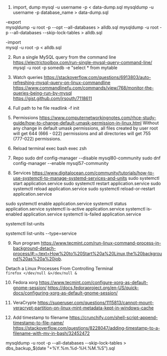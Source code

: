 1) import, dump
mysql -u username -p < data-dump.sql
mysqldump -u username -p database_name > data-dump.sql

-export\
mysqldump -u root -p --opt --all-databases > alldb.sql
mysqldump -u root -p --all-databases --skip-lock-tables > alldb.sql

-import\
mysql -u root -p < alldb.sql


2) Run a single MySQL query from the command line \
   https://electrictoolbox.com/run-single-mysql-query-command-line/ \
   mysql -u root -p somedb -e "select * from mytable

3) Watch queries
https://stackoverflow.com/questions/6913803/auto-refreshing-mysql-query-on-linux-commandline
https://www.commandlinefu.com/commands/view/768/monitor-the-queries-being-run-by-mysql  
https://gist.github.com/jrsouth/7118611

4) Full path to he file
readlink -f init

5) Permissions
https://www.computernetworkingnotes.com/rhce-study-guide/how-to-change-default-umask-permission-in-linux.html
Without any change in default umask permissions, all files created by user root will get 644 (666 - 022)
permissions and all directories will get 755 (777-022) permissions.

6) Reload terminal
exec bash
exec zsh

7) Repo
sudo dnf config-manager --disable mysql80-community
sudo dnf config-manager --enable mysql57-community

8) Services
https://www.digitalocean.com/community/tutorials/how-to-use-systemctl-to-manage-systemd-services-and-units
sudo systemctl start application.service
sudo systemctl restart application.service
sudo systemctl reload application.service
sudo systemctl reload-or-restart application.service

sudo systemctl enable application.service
systemctl status application.service
systemctl is-active application.service
systemctl is-enabled application.service
systemctl is-failed application.service

systemctl list-units

systemctl list-units --type=service


9) Run program
https://www.tecmint.com/run-linux-command-process-in-background-detach-process/#:~:text=How%20to%20Start%20a%20Linux,the%20background%20as%20a%20job.

Detach a Linux Processes From Controlling Terminal\
```firefox </dev/null &>/dev/null & ```

10) Fedora xorg
https://www.tecmint.com/configure-xorg-as-default-gnome-session/
https://docs.fedoraproject.org/en-US/quick-docs/configuring-xorg-as-default-gnome-session/

11) VeraCrypte
https://superuser.com/questions/1115813/cannot-mount-veracrypt-partition-on-linux-mint-metadata-kept-in-windows-cache

12) Add timestamp to filename
https://crunchify.com/shell-script-append-timestamp-to-file-name/
https://stackoverflow.com/questions/8228047/adding-timestamp-to-a-filename-with-mv-in-bash/32452472

mysqldump -u root -p --all-databases --skip-lock-tables > dbs_backup_$(date "+%Y.%m.%d-%H.%M.%S").sql
